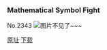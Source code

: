 ### Mathematical Symbol Fight
No.2343
![图片不见了~~~](https://imgs.xkcd.com/comics/mathematical_symbol_fight.png)

[原址](https://xkcd.com//2343) [下载](https://imgs.xkcd.com/comics/mathematical_symbol_fight.png)

